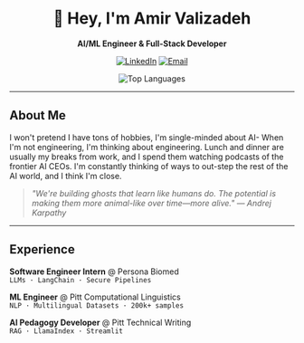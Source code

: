 <div align="center">

# 👋 Hey, I'm Amir Valizadeh

**AI/ML Engineer & Full-Stack Developer**  

[![LinkedIn](https://img.shields.io/badge/LinkedIn-0A66C2?style=for-the-badge&logo=linkedin&logoColor=fff)](https://linkedin.com/in/amir-valizadeh104)
[![Email](https://img.shields.io/badge/Email-EA4335?style=for-the-badge&logo=gmail&logoColor=fff)](mailto:amirvalizadeh161@gmail.com)

![Top Languages](https://github-readme-stats.vercel.app/api/top-langs/?username=vitalune&layout=compact&theme=radical&hide_border=true&bg_color=0D1117&title_color=F85D7F&hide=HTML)

</div>

---

## About Me

I won't pretend I have tons of hobbies, I'm single-minded about AI- When I'm not engineering, I'm thinking about engineering. Lunch and dinner are usually my breaks from work, and I spend them watching podcasts of the frontier AI CEOs. I'm constantly thinking of ways to out-step the rest of the AI world, and I think I'm close.  

> *"We're building ghosts that learn like humans do. The potential is making them more animal-like over time—more alive." — Andrej Karpathy*

---

## Experience

**Software Engineer Intern** @ Persona Biomed  
`LLMs · LangChain · Secure Pipelines`

**ML Engineer** @ Pitt Computational Linguistics  
`NLP · Multilingual Datasets · 200k+ samples`

**AI Pedagogy Developer** @ Pitt Technical Writing  
`RAG · LlamaIndex · Streamlit`
